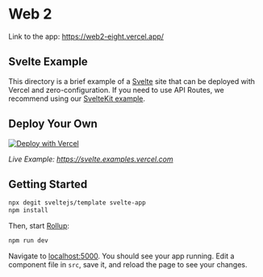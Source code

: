 # Web 2

Link to the app: https://web2-eight.vercel.app/

## Svelte Example

This directory is a brief example of a [Svelte](https://svelte.dev/) site that can be deployed with Vercel and zero-configuration. If you need to use API Routes, we recommend using our [SvelteKit example](https://github.com/vercel/vercel/tree/main/examples/sveltekit).

## Deploy Your Own

[![Deploy with Vercel](https://vercel.com/button)](https://vercel.com/new/clone?repository-url=https://github.com/vercel/vercel/tree/main/examples/svelte&template=svelte)

_Live Example: https://svelte.examples.vercel.com_

## Getting Started

```bash
npx degit sveltejs/template svelte-app
npm install
```

Then, start [Rollup](https://rollupjs.org):

```bash
npm run dev
```

Navigate to [localhost:5000](http://localhost:5000). You should see your app running. Edit a component file in `src`, save it, and reload the page to see your changes.
